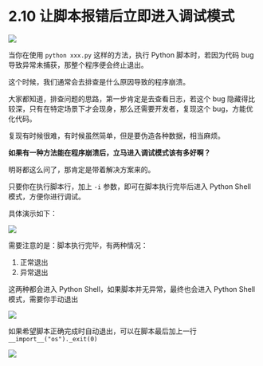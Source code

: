 # 2.10 让脚本报错后立即进入调试模式 
![](https://image.iswbm.com/20200804124133.png)

当你在使用 `python xxx.py` 这样的方法，执行 Python 脚本时，若因为代码 bug 导致异常未捕获，那整个程序便会终止退出。

这个时候，我们通常会去排查是什么原因导致的程序崩溃。

大家都知道，排查问题的思路，第一步肯定是去查看日志，若这个 bug 隐藏得比较深，只有在特定场景下才会现身，那么还需要开发者，复现这个 bug，方能优化代码。

复现有时候很难，有时候虽然简单，但是要伪造各种数据，相当麻烦。

**如果有一种方法能在程序崩溃后，立马进入调试模式该有多好啊？**

明哥都这么问了，那肯定是带着解决方案来的。

只要你在执行脚本行，加上 `-i` 参数，即可在脚本执行完毕后进入 Python Shell 模式，方便你进行调试。

具体演示如下：

![](https://image.iswbm.com/20200801195950.png)

需要注意的是：脚本执行完毕，有两种情况：

1. 正常退出
2. 异常退出

这两种都会进入 Python Shell，如果脚本并无异常，最终也会进入 Python Shell 模式，需要你手动退出

![](https://image.iswbm.com/20200801201110.png)

如果希望脚本正确完成时自动退出，可以在脚本最后加上一行`__import__("os")._exit(0)`

![](https://image.iswbm.com/20200607174235.png)
